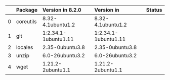 <!-- markdown-link-check-disable -->

|    | Package   | Version in 8.2.0     | Version in           | Status   |
|---:|:----------|:---------------------|:---------------------|:---------|
|  0 | coreutils | 8.32-4.1ubuntu1.2    | 8.32-4.1ubuntu1.2    |          |
|  1 | git       | 1:2.34.1-1ubuntu1.11 | 1:2.34.1-1ubuntu1.11 |          |
|  2 | locales   | 2.35-0ubuntu3.8      | 2.35-0ubuntu3.8      |          |
|  3 | unzip     | 6.0-26ubuntu3.2      | 6.0-26ubuntu3.2      |          |
|  4 | wget      | 1.21.2-2ubuntu1.1    | 1.21.2-2ubuntu1.1    |          |